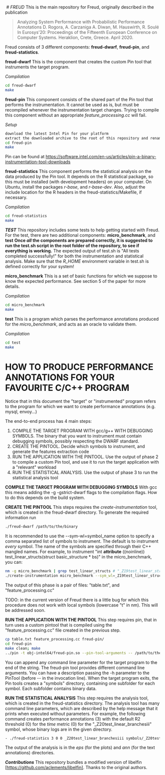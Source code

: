  # *FREUD*
This is the main repository for Freud, originally described in the publication 
> Analyzing System Performance with Probabilistic Performance Annotations 
> D. Rogora, A. Carzaniga A. Diwan, M. Hauswirth, R. Soulé
> In Eurosys'20: Proceedings of the Fifteenth European Conference on Computer Systems. Heraklion, Crete, Greece. April 2020.

Freud consists of 3 different components: **freud-dwarf**, **freud-pin**, and **freud-statistics**.

**freud-dwarf**
This is the component that creates the custom Pin tool that instruments the target program.

*Compilation*
```sh
cd freud-dwarf
make
```
**freud-pin**
This component consists of the shared part of the Pin tool that performs the instrumentation.
It cannot be used as is, but must be recompiled whenever the instrumentation target changes.
Trying to compile this component without an appropriate *feature_processing.cc* will fail.

*Setup*
```sh
download the latest Intel Pin for your platform
extract the downloaded archive to the root of this repository and rename the root folder of Pin to "pin"
cd freud-pin
make
```
Pin can be found at https://software.intel.com/en-us/articles/pin-a-binary-instrumentation-tool-downloads

**freud-statistics**
This component performs the statistical analysis on the data produced by the Pin tool. It depends on the R statistical package, so this must be installed (with development headers) on your computer.
On Ubuntu, install the packages *r-base*, and *r-base-dev*. Also, adjust the include location for the R headers in the freud-statistics/Makefile, if necessary.

*Compilation*
```sh
cd freud-statistics
make
```
***TEST***
This repository includes some tests to help getting started with Freud. For the test, there are two additional components: **micro_benchmark**, and **test**
**Once *all* the components are prepared correctly, it is suggested to run the test.sh script in the root folder of the repository, to see if everything is working.**
The expected output of test.sh is "All tests completed successfully!" for both the instrumentation and statistical analysis.
Make sure that the *R_HOME* environment variable in test.sh is defined correctly for your system!

**micro_benchmark**
This is a set of basic functions for which we suppose to know the expected performance. See section 5 of the paper for more details.

*Compilation*
```sh
cd micro_benchmark
make
```

**test**
This is a program which parses the performance annotations produced for the *micro_benchmark*, and acts as an oracle to validate them.

*Compilation*
```sh
cd test 
make
```

# HOW TO PRODUCE PERFORMANCE ANNOTATIONS FOR YOUR FAVOURITE C/C++ PROGRAM

Notice that in this document the "target" or "instrumented" program refers to the program for which we want to create performance annotations (e.g. mysql, envoy...) 

The end-to-end process has 4 main steps: 
1. COMPILE THE TARGET PROGRAM WITH gcc/g++ WITH DEBUGGING SYMBOLS. The binary that you want to instrument must contain debugging symbols, possibly respecting the DWARF standard.
2. CREATE THE PINTOOL. Decide which symbols to instrument, and generate the features extraction code
3. RUN THE APPLICATION WITH THE PINTOOL. Use the output of phase 2 to compile a custom Pin tool, and use it to run the target application with a "relevant" workload
4. RUN THE STATISTICAL ANALYSIS. Use the output of phase 3 to run the statistical analysis tool

**COMPILE THE TARGET PROGRAM WITH DEBUGGING SYMBOLS**
With gcc this means adding the -g -gstrict-dwarf flags to the compilation flags. How to do this depends on the build system. 

**CREATE THE PINTOOL**
This steps requires the *create-instrumentation* tool, which is created in the freud-dwarf directory.
To generate the required information run
```sh
./freud-dwarf /path/to/the/binary
```
It is recommended to use the --sym-wl=symbol_name option to specify a comma separated list of symbols to instrument. The default is to instrument *every* symbol.
The name of the symbols are specified through their C++ mangled names.
For example, to instrument "int __attribute__ ((noinline)) test_linear_structs(struct basic_structure * bs)" in the micro_benchmark, you can:
```sh
nm -g micro_benchmark | grep test_linear_structs # "_Z19test_linear_structsP15basic_structure"
./create-instrumentation micro_benchmark --sym_wl=_Z19test_linear_structsP15basic_structure
```
The output of this phase is a pair of files: "table.txt", and "feature_processing.cc"

TODO: in the current version of Freud there is a little bug for which this procedure does not work with local symbols (lowercase "t" in nm). This will be addressed soon.

**RUN THE APPLICATION WITH THE PINTOOL**
This step requires pin, that in turn uses a custom pintool that is compiled using the "feature_processing.cc" file created in the previous step.
```sh
cp table.txt feature_processing.cc freud-pin/
cd freud-pin
make clean; make
../pin -t obj-intel64/freud-pin.so --pin-tool-arguments -- /path/to/the/target/binary
```
You can append any command line parameter for the target program to the end of the string.
The freud-pin tool provides different command line arguments. You can have a description passing the -h parameter to the PinTool (before -- in the invocation line).
When the target program exits, the Pin tools creates a "symbols" directory, containing one subfolder for each symbol. Each subfolder contains binary data.

**RUN THE STATISTICAL ANALYSIS**
This step requires the analysis tool, which is created in the freud-statistics directory. The analysis tool has many command line parameters, which are described by the help message that it prints when executed without parameters. For example, the following command creates performance annotations (3) with the default R2 threshold (0) for the *time* metric (0) for the "_Z20test_linear_branchesiii" symbol, whose binary logs are in the given directory.
```sh
- ./freud-statistics 3 0 0 _Z20test_linear_branchesiii symbols/_Z20test_linear_branchesiii/
```
The output of the analysis is in the _eps_ (for the plots) and _ann_ (for the text annotations) directories.

***Contributions***
This repository bundles a modified version of libelfin [https://github.com/aclements/libelfin]. Thanks to the original authors.

